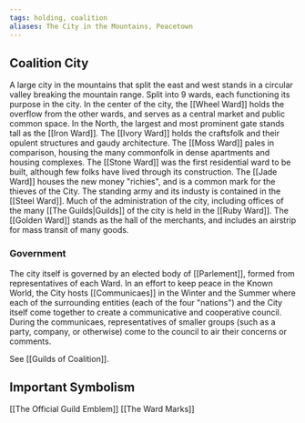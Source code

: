```yaml
---
tags: holding, coalition
aliases: The City in the Mountains, Peacetown
---
```

## Coalition City
A large city in the mountains that split the east and west stands in a circular valley breaking the mountain range. Split into 9 wards, each functioning its purpose in the city. In the center of the city, the [[Wheel Ward]] holds the overflow from the other wards, and serves as a central market and public common space. In the North, the largest and most prominent gate stands tall as the [[Iron Ward]]. The [[Ivory Ward]] holds the craftsfolk and their opulent structures and gaudy architecture. The [[Moss Ward]] pales in comparison, housing the many commonfolk in dense apartments and housing complexes. The [[Stone Ward]] was the first residential ward to be built, although few folks have lived through its construction. The [[Jade Ward]] houses the new money "richies", and is a common mark for the thieves of the City. The standing army and its industy is contained in the [[Steel Ward]]. Much of the administration of the city, including offices of the many [[The Guilds|Guilds]] of the city is held in the [[Ruby Ward]]. The [[Golden Ward]] stands as the hall of the merchants, and includes an airstrip for mass transit of many goods.

### Government
The city itself is governed by an elected body of [[Parlement]], formed from representatives of each Ward. In an effort to keep peace in the Known World, the City hosts [[Communicaes]] in the Winter and the Summer where each of the surrounding entities (each of the four "nations") and the City itself come together to create a communicative and cooperative council. During the communicaes, representatives of smaller groups (such as a party, company, or otherwise) come to the council to air their concerns or comments.

See [[Guilds of Coalition]].

## Important Symbolism
[[The Official Guild Emblem]]
[[The Ward Marks]]